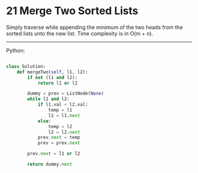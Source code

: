 # 21 Merge Two Sorted Lists

Simply traverse while appending the minimum of the two heads from the sorted
lists unto the new list. Time complexity is in O(m + n).

---

Python:

```python

class Solution:
    def mergeTwo(self, l1, l2):
        if not (l1 and l2):
            return l1 or l2

        dummy = prev = ListNode(None)
        while l1 and l2:
            if l1.val < l2.val:
                temp = l1
                l1 = l1.next
            else:
                temp = l2
                l2 = l2.next
            prev.next = temp
            prev = prev.next

        prev.next = l1 or l2

        return dummy.next
```
